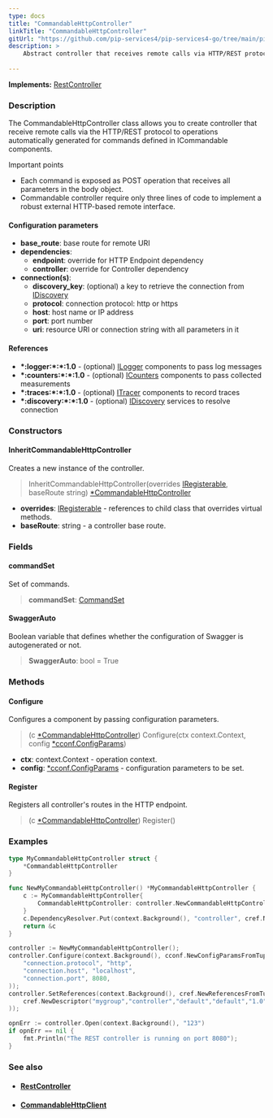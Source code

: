 ```yaml
---
type: docs
title: "CommandableHttpController"
linkTitle: "CommandableHttpController"
gitUrl: "https://github.com/pip-services4/pip-services4-go/tree/main/pip-services4-http-go"
description: >
    Abstract controller that receives remote calls via HTTP/REST protocol to operations automatically generated for commands defined in ICommandable components. 
    
---
```


**Implements:** [RestController](../rest_controller)


### Description

The CommandableHttpController class allows you to create controller that receive remote calls via the HTTP/REST protocol to operations automatically generated for commands defined in ICommandable components.

Important points

- Each command is exposed as POST operation that receives all parameters in the body object. 
- Commandable controller require only three lines of code to implement a robust external HTTP-based remote interface.

#### Configuration parameters

- **base_route**:              base route for remote URI
- **dependencies**:
    - **endpoint**:              override for HTTP Endpoint dependency
    - **controller**:            override for Controller dependency
- **connection(s)**:           
    - **discovery_key**:         (optional) a key to retrieve the connection from [IDiscovery](../../../config/connect/idiscovery)
    - **protocol**:              connection protocol: http or https
    - **host**:                  host name or IP address
    - **port**:                  port number
    - **uri**:                   resource URI or connection string with all parameters in it


#### References

- **\*:logger:\*:\*:1.0** - (optional) [ILogger](../../../observability/log/ilogger) components to pass log messages
- **\*:counters:\*:\*:1.0** - (optional) [ICounters](../../../observability/count/icounters) components to pass collected measurements
- **\*:traces:\*:\*:1.0** - (optional) [ITracer](../../../observability/trace/itracer) components to record traces
- **\*:discovery:\*:\*:1.0** - (optional) [IDiscovery](../../../config/connect/idiscovery) services to resolve connection




### Constructors

#### InheritCommandableHttpController
Creates a new instance of the controller.

> InheritCommandableHttpController(overrides [IRegisterable](../iregisterable), baseRoute string) [*CommandableHttpController]()

- **overrides**: [IRegisterable](../iregisterable) - references to child class that overrides virtual methods.
- **baseRoute**: string - a controller base route.


### Fields

<span class="hide-title-link">

#### commandSet
Set of commands.
> **commandSet**: [CommandSet](../../../rpc/commands/command_set)

#### SwaggerAuto
Boolean variable that defines whether the configuration of Swagger is autogenerated or not.
> **SwaggerAuto**: bool = True


</span>


### Methods

#### Configure
Configures a component by passing configuration parameters.

> (c [*CommandableHttpController]()) Configure(ctx context.Context, config [*cconf.ConfigParams](../../../components/config/config_params))

- **ctx**: context.Context - operation context.
- **config**: [*cconf.ConfigParams](../../../components/config/config_params) - configuration parameters to be set.


#### Register
Registers all controller's routes in the HTTP endpoint.

> (c [*CommandableHttpController]()) Register()


### Examples

```go
type MyCommandableHttpController struct {
	*CommandableHttpController
}

func NewMyCommandableHttpController() *MyCommandableHttpController {
	c := MyCommandableHttpController{
		CommandableHttpController: controller.NewCommandableHttpController("dummies"),
	}
	c.DependencyResolver.Put(context.Background(), "controller", cref.NewDescriptor("pip-controller-dummies", "controller", "default", "*", "*"))
	return &c
}

controller := NewMyCommandableHttpController();
controller.Configure(context.Background(), cconf.NewConfigParamsFromTuples(
	"connection.protocol", "http",
	"connection.host", "localhost",
	"connection.port", 8080,
));
controller.SetReferences(context.Background(), cref.NewReferencesFromTuples(
	cref.NewDescriptor("mygroup","controller","default","default","1.0"), controller
));

opnErr := controller.Open(context.Background(), "123")
if opnErr == nil {
	fmt.Println("The REST controller is running on port 8080");
}
```


### See also
- #### [RestController](../rest_controller)
- #### [CommandableHttpClient](../../clients/commandable_http_client)

